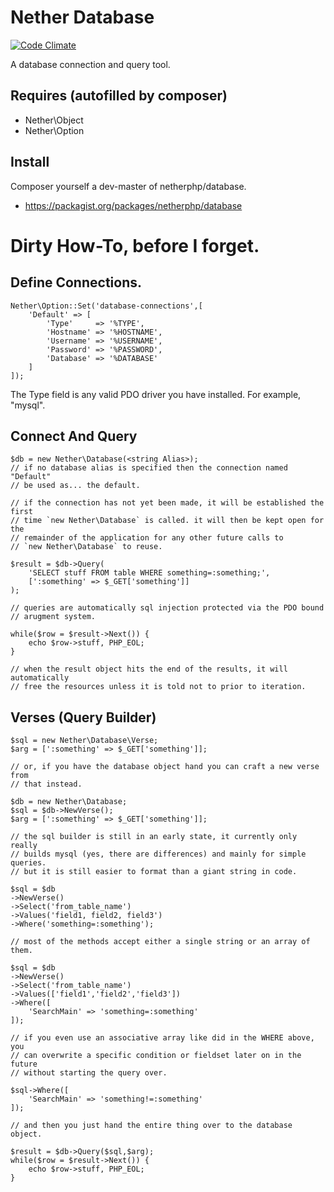 Nether Database
=====================================
[![Code Climate](https://codeclimate.com/github/netherphp/database/badges/gpa.svg)](https://codeclimate.com/github/netherphp/database)

A database connection and query tool.

Requires (autofilled by composer)
-------------------------------------
* Nether\Object
* Nether\Option

Install
-------------------------------------
Composer yourself a dev-master of netherphp/database.
* https://packagist.org/packages/netherphp/database


Dirty How-To, before I forget.
=====================================
Define Connections.
-------------------------------------

	Nether\Option::Set('database-connections',[
		'Default' => [
			'Type'     => '%TYPE',
			'Hostname' => '%HOSTNAME',
			'Username' => '%USERNAME',
			'Password' => '%PASSWORD',
			'Database' => '%DATABASE'
		]
	]);

The Type field is any valid PDO driver you have installed. For example, "mysql".

Connect And Query
--------------------------------

	$db = new Nether\Database(<string Alias>);
	// if no database alias is specified then the connection named "Default"
	// be used as... the default.

	// if the connection has not yet been made, it will be established the first
	// time `new Nether\Database` is called. it will then be kept open for the
	// remainder of the application for any other future calls to
	// `new Nether\Database` to reuse.

	$result = $db->Query(
		'SELECT stuff FROM table WHERE something=:something;',
		[':something' => $_GET['something']]
	);

	// queries are automatically sql injection protected via the PDO bound
	// arugment system.

	while($row = $result->Next()) {
		echo $row->stuff, PHP_EOL;
	}

	// when the result object hits the end of the results, it will automatically
	// free the resources unless it is told not to prior to iteration.

Verses (Query Builder)
--------------------------------

	$sql = new Nether\Database\Verse;
	$arg = [':something' => $_GET['something']];

	// or, if you have the database object hand you can craft a new verse from
	// that instead.

	$db = new Nether\Database;
	$sql = $db->NewVerse();
	$arg = [':something' => $_GET['something']];

	// the sql builder is still in an early state, it currently only really
	// builds mysql (yes, there are differences) and mainly for simple queries.
	// but it is still easier to format than a giant string in code.

	$sql = $db
	->NewVerse()
	->Select('from_table_name')
	->Values('field1, field2, field3')
	->Where('something=:something');

	// most of the methods accept either a single string or an array of them.

	$sql = $db
	->NewVerse()
	->Select('from_table_name')
	->Values(['field1','field2','field3'])
	->Where([
		'SearchMain' => 'something=:something'
	]);

	// if you even use an associative array like did in the WHERE above, you
	// can overwrite a specific condition or fieldset later on in the future
	// without starting the query over.

	$sql->Where([
		'SearchMain' => 'something!=:something'
	]);

	// and then you just hand the entire thing over to the database object.

	$result = $db->Query($sql,$arg);
	while($row = $result->Next()) {
		echo $row->stuff, PHP_EOL;
	}
